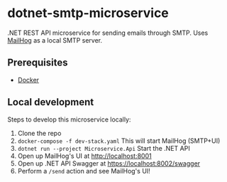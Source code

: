 # dotnet-smtp-microservice

.NET REST API microservice for sending emails through SMTP. Uses [MailHog](https://github.com/mailhog/MailHog) as a local SMTP server.

## Prerequisites

- [Docker](https://www.docker.com/)

## Local development

Steps to develop this microservice locally:

1. Clone the repo
2. `docker-compose -f dev-stack.yaml` This will start MailHog (SMTP+UI)
3. `dotnet run --project Microservice.Api` Start the .NET API
4. Open up MailHog's UI at [http://localhost:8001](http://localhost:8001)
5. Open up .NET API Swagger at [https://localhost:8002/swagger](https://localhost:8002/swagger)
6. Perform a `/send` action and see MailHog's UI!
